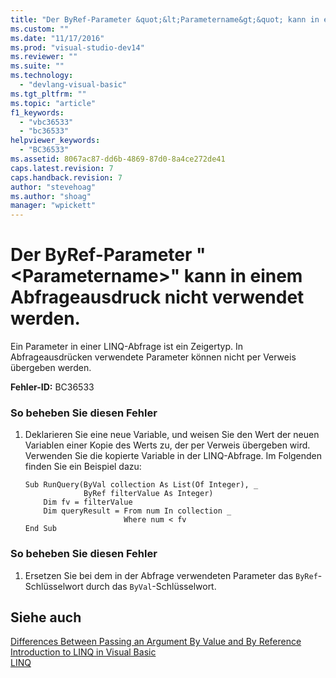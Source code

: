```yaml
---
title: "Der ByRef-Parameter &quot;&lt;Parametername&gt;&quot; kann in einem Abfrageausdruck nicht verwendet werden. | Microsoft Docs"
ms.custom: ""
ms.date: "11/17/2016"
ms.prod: "visual-studio-dev14"
ms.reviewer: ""
ms.suite: ""
ms.technology: 
  - "devlang-visual-basic"
ms.tgt_pltfrm: ""
ms.topic: "article"
f1_keywords: 
  - "vbc36533"
  - "bc36533"
helpviewer_keywords: 
  - "BC36533"
ms.assetid: 8067ac87-dd6b-4869-87d0-8a4ce272de41
caps.latest.revision: 7
caps.handback.revision: 7
author: "stevehoag"
ms.author: "shoag"
manager: "wpickett"
---
```

# Der ByRef-Parameter &quot;&lt;Parametername&gt;&quot; kann in einem Abfrageausdruck nicht verwendet werden.
Ein Parameter in einer LINQ\-Abfrage ist ein Zeigertyp. In Abfrageausdrücken verwendete Parameter können nicht per Verweis übergeben werden.  
  
 **Fehler\-ID:** BC36533  
  
### So beheben Sie diesen Fehler  
  
1.  Deklarieren Sie eine neue Variable, und weisen Sie den Wert der neuen Variablen einer Kopie des Werts zu, der per Verweis übergeben wird. Verwenden Sie die kopierte Variable in der LINQ\-Abfrage. Im Folgenden finden Sie ein Beispiel dazu:  
  
    ```vb#  
    Sub RunQuery(ByVal collection As List(Of Integer), _  
                 ByRef filterValue As Integer)  
        Dim fv = filterValue  
        Dim queryResult = From num In collection _  
                          Where num < fv  
    End Sub  
    ```  
  
### So beheben Sie diesen Fehler  
  
1.  Ersetzen Sie bei dem in der Abfrage verwendeten Parameter das `ByRef`\-Schlüsselwort durch das `ByVal`\-Schlüsselwort.  
  
## Siehe auch  
 [Differences Between Passing an Argument By Value and By Reference](../../visual-basic/programming-guide/language-features/procedures/differences-between-passing-an-argument-by-value-and-by-reference.md)   
 [Introduction to LINQ in Visual Basic](../../visual-basic/programming-guide/language-features/linq/introduction-to-linq.md)   
 [LINQ](../../visual-basic/programming-guide/language-features/linq/index.md)